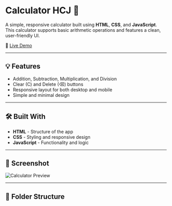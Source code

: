 # Calculator HCJ 🔢

A simple, responsive calculator built using **HTML**, **CSS**, and **JavaScript**. This calculator supports basic arithmetic operations and features a clean, user-friendly UI.

🔗 [Live Demo](https://naiduhydra.github.io/calculator-hcj/)

---

## 💡 Features

- Addition, Subtraction, Multiplication, and Division
- Clear (C) and Delete (⌫) buttons
- Responsive layout for both desktop and mobile
- Simple and minimal design

---

## 🛠️ Built With

- **HTML** - Structure of the app
- **CSS** - Styling and responsive design
- **JavaScript** - Functionality and logic

---

## 📸 Screenshot

![Calculator Preview](preview.png) <!-- Replace with actual screenshot file if available -->

---

## 📁 Folder Structure

